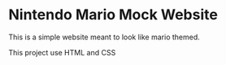 
# Nintendo Mario Mock Website


This is a simple website meant to look like mario themed. 

This project use HTML and CSS 

